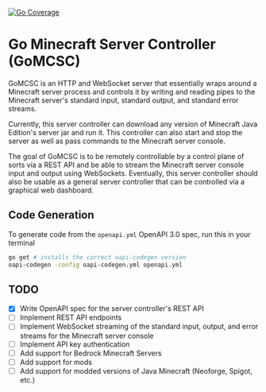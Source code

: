 [![Go Coverage](https://github.com/raian621/minecraft-server-controller/wiki/coverage.svg)](https://raw.githack.com/wiki/raian621/minecraft-server-controller/coverage.html)

# Go Minecraft Server Controller (GoMCSC)

GoMCSC is an HTTP and WebSocket server that essentially wraps around a Minecraft server process and controls it by writing and reading pipes to the Minecraft server's standard input, standard output, and standard error streams.

Currently, this server controller can download any version of Minecraft Java Edition's server jar and run it. This controller can also start and stop the server as well as pass commands to the Minecraft server console.

The goal of GoMCSC is to be remotely controllable by a control plane of sorts via a REST API and be able to stream the Minecraft server console input and output using WebSockets. Eventually, this server controller should also be usable as a general server controller that can be controlled via a graphical web dashboard.

## Code Generation

To generate code from the `openapi.yml` OpenAPI 3.0 spec, run this in your terminal

```sh
go get # installs the correct oapi-codegen version
oapi-codegen -config oapi-codegen.yml openapi.yml
```

## TODO

- [x] Write OpenAPI spec for the server controller's REST API
- [ ] Implement REST API endpoints
- [ ] Implement WebSocket streaming of the standard input, output, and error streams for the Minecraft server console
- [ ] Implement API key authentication
- [ ] Add support for Bedrock Minecraft Servers
- [ ] Add support for mods
- [ ] Add support for modded versions of Java Minecraft (Neoforge, Spigot, etc.)
